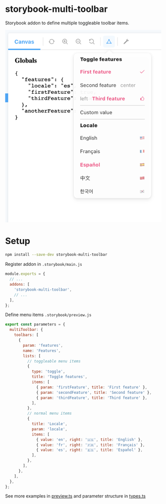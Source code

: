 # storybook-multi-toolbar

Storybook addon to define multiple toggleable toolbar items.

![Storybook multi toolbar screenshot](docs/storybook-multi-toolbar-screenshot.png)

# Setup

```bash
npm install --save-dev storybook-multi-toolbar
```

Register addon in `.storybook/main.js`

```javascript
module.exports = {
  // ...
  addons: [
    'storybook-multi-toolbar',
    // ...
  ],
};
```

Define menu items `.storybook/preview.js`

```javascript
export const parameters = {
  multiToolbar: {
    toolbars: [
      {
        param: 'features',
        name: 'Features',
        lists: [
          // toggleable menu items
          {
            type: 'toggle',
            title: 'Toggle features',
            items: [
              { param: 'firstFeature', title: 'First feature' },
              { param: 'secondFeature', title: 'Second feature' },
              { param: 'thirdFeature', title: 'Third feature' },
            ],
          },
          // normal menu items
          {
            title: 'Locale',
            param: 'locale',
            items: [
              { value: 'en', right: '🇺🇸', title: 'English' },
              { value: 'fr', right: '🇫🇷', title: 'Français' },
              { value: 'es', right: '🇪🇸', title: 'Español' },
            ],
          },
        ],
      },
    ],
  },
};
```

See more examples in [preview.ts](./.storybook/preview.ts) and parameter structure in [types.ts](src/types.ts)
